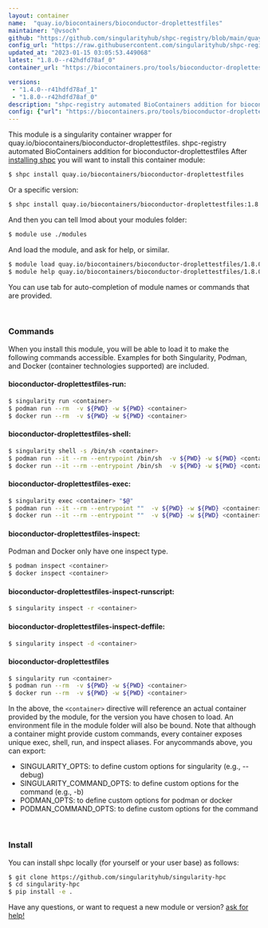 ```yaml
---
layout: container
name:  "quay.io/biocontainers/bioconductor-droplettestfiles"
maintainer: "@vsoch"
github: "https://github.com/singularityhub/shpc-registry/blob/main/quay.io/biocontainers/bioconductor-droplettestfiles/container.yaml"
config_url: "https://raw.githubusercontent.com/singularityhub/shpc-registry/main/quay.io/biocontainers/bioconductor-droplettestfiles/container.yaml"
updated_at: "2023-01-15 03:05:53.449068"
latest: "1.8.0--r42hdfd78af_0"
container_url: "https://biocontainers.pro/tools/bioconductor-droplettestfiles"

versions:
 - "1.4.0--r41hdfd78af_1"
 - "1.8.0--r42hdfd78af_0"
description: "shpc-registry automated BioContainers addition for bioconductor-droplettestfiles"
config: {"url": "https://biocontainers.pro/tools/bioconductor-droplettestfiles", "maintainer": "@vsoch", "description": "shpc-registry automated BioContainers addition for bioconductor-droplettestfiles", "latest": {"1.8.0--r42hdfd78af_0": "sha256:5819f5de05b608122db6e0e4ffb5efa4b51615d87a6645d57ba7742a69da496f"}, "tags": {"1.4.0--r41hdfd78af_1": "sha256:36e9970f718ea5b738253b6e6cbd40726eb415b685bb1d484631272f8ca038fd", "1.8.0--r42hdfd78af_0": "sha256:5819f5de05b608122db6e0e4ffb5efa4b51615d87a6645d57ba7742a69da496f"}, "docker": "quay.io/biocontainers/bioconductor-droplettestfiles"}
---
```


This module is a singularity container wrapper for quay.io/biocontainers/bioconductor-droplettestfiles.
shpc-registry automated BioContainers addition for bioconductor-droplettestfiles
After [installing shpc](#install) you will want to install this container module:


```bash
$ shpc install quay.io/biocontainers/bioconductor-droplettestfiles
```

Or a specific version:

```bash
$ shpc install quay.io/biocontainers/bioconductor-droplettestfiles:1.8.0--r42hdfd78af_0
```

And then you can tell lmod about your modules folder:

```bash
$ module use ./modules
```

And load the module, and ask for help, or similar.

```bash
$ module load quay.io/biocontainers/bioconductor-droplettestfiles/1.8.0--r42hdfd78af_0
$ module help quay.io/biocontainers/bioconductor-droplettestfiles/1.8.0--r42hdfd78af_0
```

You can use tab for auto-completion of module names or commands that are provided.

<br>

### Commands

When you install this module, you will be able to load it to make the following commands accessible.
Examples for both Singularity, Podman, and Docker (container technologies supported) are included.

#### bioconductor-droplettestfiles-run:

```bash
$ singularity run <container>
$ podman run --rm  -v ${PWD} -w ${PWD} <container>
$ docker run --rm  -v ${PWD} -w ${PWD} <container>
```

#### bioconductor-droplettestfiles-shell:

```bash
$ singularity shell -s /bin/sh <container>
$ podman run --it --rm --entrypoint /bin/sh  -v ${PWD} -w ${PWD} <container>
$ docker run --it --rm --entrypoint /bin/sh  -v ${PWD} -w ${PWD} <container>
```

#### bioconductor-droplettestfiles-exec:

```bash
$ singularity exec <container> "$@"
$ podman run --it --rm --entrypoint ""  -v ${PWD} -w ${PWD} <container> "$@"
$ docker run --it --rm --entrypoint ""  -v ${PWD} -w ${PWD} <container> "$@"
```

#### bioconductor-droplettestfiles-inspect:

Podman and Docker only have one inspect type.

```bash
$ podman inspect <container>
$ docker inspect <container>
```

#### bioconductor-droplettestfiles-inspect-runscript:

```bash
$ singularity inspect -r <container>
```

#### bioconductor-droplettestfiles-inspect-deffile:

```bash
$ singularity inspect -d <container>
```



#### bioconductor-droplettestfiles

```bash
$ singularity run <container>
$ podman run --rm  -v ${PWD} -w ${PWD} <container>
$ docker run --rm  -v ${PWD} -w ${PWD} <container>
```


In the above, the `<container>` directive will reference an actual container provided
by the module, for the version you have chosen to load. An environment file in the
module folder will also be bound. Note that although a container
might provide custom commands, every container exposes unique exec, shell, run, and
inspect aliases. For anycommands above, you can export:

 - SINGULARITY_OPTS: to define custom options for singularity (e.g., --debug)
 - SINGULARITY_COMMAND_OPTS: to define custom options for the command (e.g., -b)
 - PODMAN_OPTS: to define custom options for podman or docker
 - PODMAN_COMMAND_OPTS: to define custom options for the command

<br>

### Install

You can install shpc locally (for yourself or your user base) as follows:

```bash
$ git clone https://github.com/singularityhub/singularity-hpc
$ cd singularity-hpc
$ pip install -e .
```

Have any questions, or want to request a new module or version? [ask for help!](https://github.com/singularityhub/singularity-hpc/issues)